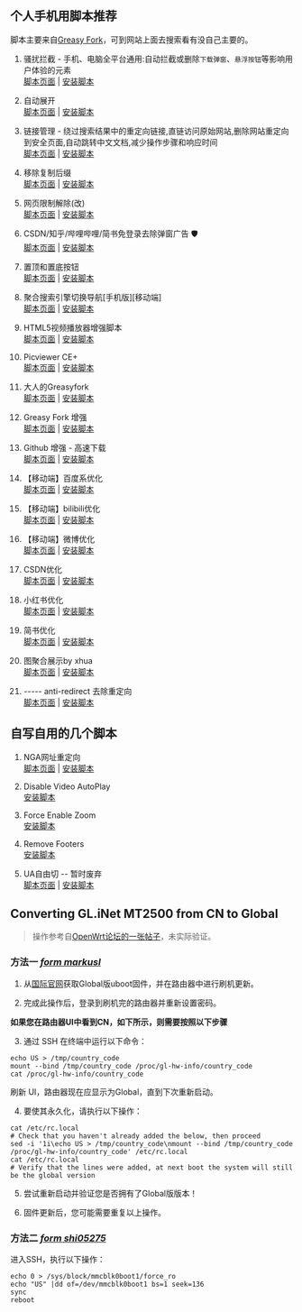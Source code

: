 
  ## 个人手机用脚本推荐
  脚本主要来自[Greasy Fork](https://greasyfork.org/)，可到网站上面去搜索看有没自己主要的。
  
  1. 骚扰拦截 - 手机、电脑全平台通用:自动拦截或删除`下载弹窗`、`悬浮按钮`等影响用户体验的元素
  <br>[脚本页面](https://greasyfork.org/scripts/440871) | [安装脚本](https://greasyfork.org/scripts/440871/code/script.user.js)

  2. 自动展开
  <br>[脚本页面](https://greasyfork.org/scripts/438656) | [安装脚本](https://greasyfork.org/scripts/438656/code/script.user.js)

  3. 链接管理 - 绕过搜索结果中的重定向链接,直链访问原始网站,删除网站重定向到安全页面,自动跳转中文文档,减少操作步骤和响应时间
  <br>[脚本页面](https://greasyfork.org/scripts/443670) | [安装脚本](https://greasyfork.org/scripts/443670/code/script.user.js)
  
  4. 移除复制后缀
  <br>[脚本页面](https://greasyfork.org/scripts/472307) | [安装脚本](https://greasyfork.org/scripts/472307/code/script.user.js)

  5. 网页限制解除(改)
  <br>[脚本页面](https://greasyfork.org/scripts/28497) | [安装脚本](https://greasyfork.org/scripts/28497/code/script.user.js)

  6. CSDN/知乎/哔哩哔哩/简书免登录去除弹窗广告 🛡
  <br>[脚本页面](https://greasyfork.org/scripts/428960) | [安装脚本](https://greasyfork.org/scripts/428960/code/script.user.js)

  7. 置顶和置底按钮
  <br>[脚本页面](https://greasyfork.org/scripts/500255) | [安装脚本](https://greasyfork.org/scripts/500255/code/anti-redirect.user.js)
  
  8. 聚合搜索引擎切换导航[手机版][移动端]
  <br>[脚本页面](https://greasyfork.org/scripts/462130) | [安装脚本](https://greasyfork.org/scripts/462130/code/script.user.js)
  
  9. HTML5视频播放器增强脚本
  <br>[脚本页面](https://greasyfork.org/scripts/381682) | [安装脚本](https://greasyfork.org/scripts/381682/code/script.user.js)
  
  10. Picviewer CE+
  <br>[脚本页面](https://greasyfork.org/scripts/24204) | [安装脚本](https://greasyfork.org/scripts/24204/code/script.user.js)
  
  11. 大人的Greasyfork
  <br>[脚本页面](https://greasyfork.org/scripts/23840) | [安装脚本](https://greasyfork.org/scripts/23840/code/script.user.js)
  
  12. Greasy Fork 增强
  <br>[脚本页面](https://greasyfork.org/scripts/467078) | [安装脚本](https://greasyfork.org/scripts/467078/code/script.user.js)
  
  13. Github 增强 - 高速下载
  <br>[脚本页面](https://greasyfork.org/scripts/412245) | [安装脚本](https://greasyfork.org/scripts/412245/code/script.user.js)
  
  14. 【移动端】百度系优化
  <br>[脚本页面](https://greasyfork.org/scripts/418349) | [安装脚本](https://greasyfork.org/scripts/418349/code/script.user.js)
  
  15. 【移动端】bilibili优化
  <br>[脚本页面](https://greasyfork.org/scripts/494644) | [安装脚本](https://greasyfork.org/scripts/494644/code/script.user.js)
  
  16. 【移动端】微博优化
  <br>[脚本页面](https://greasyfork.org/scripts/480094) | [安装脚本](https://greasyfork.org/scripts/480094/code/script.user.js)
  
  17. CSDN优化
  <br>[脚本页面](https://greasyfork.org/scripts/406136) | [安装脚本](https://greasyfork.org/scripts/406136/code/script.user.js)
  
  18. 小红书优化
  <br>[脚本页面](https://greasyfork.org/scripts/483960) | [安装脚本](https://greasyfork.org/scripts/483960/code/script.user.js)
  
  19. 简书优化
  <br>[脚本页面](https://greasyfork.org/scripts/485483) | [安装脚本](https://greasyfork.org/scripts/485483/code/script.user.js)
  
  20. 图聚合展示by xhua
  <br>[脚本页面](https://greasyfork.org/scripts/442098) | [安装脚本](https://greasyfork.org/scripts/442098/code/script.user.js)

  21. --*-*-- anti-redirect 去除重定向
  <br>[脚本页面](https://greasyfork.org/scripts/11915) | [安装脚本](https://greasyfork.org/scripts/11915/code/anti-redirect.user.js)

  ## 自写自用的几个脚本
  
  1. NGA网址重定向
  <br>[脚本页面](https://greasyfork.org/scripts/22508) | [安装脚本](https://greasyfork.org/scripts/22508/code/script.user.js)

  2. Disable Video AutoPlay
  <br>[安装脚本](https://github.com/mt25cyb/mt25cyb.github.io/raw/main/JavaScript/Disable%20Video%20AutoPlay.user.js)
  
  3. Force Enable Zoom
  <br>[安装脚本](https://github.com/mt25cyb/mt25cyb.github.io/raw/main/JavaScript/Force%20Enable%20Zoom.user.js)

  4. Remove Footers
  <br>[安装脚本](https://github.com/mt25cyb/mt25cyb.github.io/raw/main/JavaScript/Remove%20Footers.user.js)

  5. UA自由切 -- 暂时废弃
  <br>[脚本页面](https://greasyfork.org/scripts/490764) | [安装脚本](https://greasyfork.org/scripts/490764/code/script.user.js)


  ## Converting GL.iNet MT2500 from CN to Global
  
  > 操作参考自[OpenWrt论坛的一张帖子](https://forum.openwrt.org/t/converting-gl-inet-mt3000-beryl-ax-from-cn-to-global/165159)，未实际验证。
  
  ### 方法一    *[form markusl](https://forum.openwrt.org/t/converting-gl-inet-mt3000-beryl-ax-from-cn-to-global/165159/4)*
  
  1. 从[国际官网](https://dl.gl-inet.com/?model=mt2500)获取Global版uboot固件，并在路由器中进行刷机更新。
  
  2. 完成此操作后，登录到刷机完的路由器并重新设置密码。
  
  **如果您在路由器UI中看到CN，如下所示，则需要按照以下步骤**
  
  3. 通过 SSH 在终端中运行以下命令：
  
  ```shell
  echo US > /tmp/country_code
  mount --bind /tmp/country_code /proc/gl-hw-info/country_code
  cat /proc/gl-hw-info/country_code
  ```
  
  刷新 UI，路由器现在应显示为Global，直到下次重新启动。
  
  4. 要使其永久化，请执行以下操作：
  
  ```shell
  cat /etc/rc.local
  # Check that you haven't already added the below, then proceed
  sed -i '1i\echo US > /tmp/country_code\nmount --bind /tmp/country_code /proc/gl-hw-info/country_code' /etc/rc.local
  cat /etc/rc.local
  # Verify that the lines were added, at next boot the system will still be the global version
  ```
  
  5. 尝试重新启动并验证您是否拥有了Global版版本！
  
  6. 固件更新后，您可能需要重复以上操作。
  
  ### 方法二    *[form shi05275](https://forum.openwrt.org/t/converting-gl-inet-mt3000-beryl-ax-from-cn-to-global/165159/7)*
  
  进入SSH，执行以下操作：
  
  ```shell
  echo 0 > /sys/block/mmcblk0boot1/force_ro
  echo "US" |dd of=/dev/mmcblk0boot1 bs=1 seek=136
  sync
  reboot
  ```


